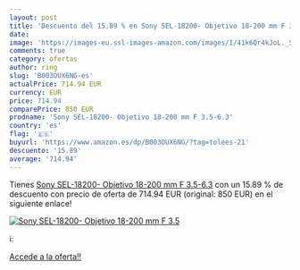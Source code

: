 ```yaml
---
layout: post
title: 'Descuento del 15.89 % en Sony SEL-18200- Objetivo 18-200 mm F 3.5'
date: 
image: 'https://images-eu.ssl-images-amazon.com/images/I/41k6Qr4kJoL._SL200_.jpg'
comments: true
category: ofertas
author: ring
slug: 'B003OUX6NG-es'
actualPrice: 714.94 EUR
currency: EUR
price: 714.94
comparePrice: 850 EUR
prodname: 'Sony SEL-18200- Objetivo 18-200 mm F 3.5-6.3'
country: 'es'
flag: '🇪🇸'
buyurl: 'https://www.amazon.es/dp/B003OUX6NG/?tag=tolees-21'
descuento: '15.89'
average: '714.94'
---
```


Tienes [Sony SEL-18200- Objetivo 18-200 mm F 3.5-6.3](https://www.amazon.es/dp/B003OUX6NG/?tag=tolees-21) con un 15.89 % de descuento con precio de oferta de 714.94 EUR (original: 850 EUR) en el siguiente enlace!

[![Sony SEL-18200- Objetivo 18-200 mm F 3.5](https://images-eu.ssl-images-amazon.com/images/I/41k6Qr4kJoL._SL200_.jpg)](https://www.amazon.es/dp/B003OUX6NG/?tag=tolees-21)

ℹ️:


[Accede a la oferta!!](https://www.amazon.es/dp/B003OUX6NG/?tag=tolees-21)
